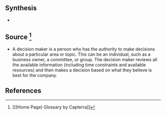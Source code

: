 ## Synthesis
- 
## Source [^1]
- A decision maker is a person who has the authority to make decisions about a particular area or topic. This can be an individual, such as a business owner, a committee, or group. The decision maker reviews all the available information (including time constraints and available resources) and then makes a decision based on what they believe is best for the company.
## References

[^1]: [[(Home Page) Glossary by Capterra]]